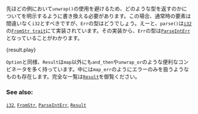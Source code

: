 <!-- To avoid the `unwrap()` in the previous example, we will have to rewrite the example to be
specific about what type it returns. In this case, the regular element should definitely
be `i32` but what about the `Err` type? Well, `parse()` is implemented with the
[`FromStr trait`][from_str] for [`i32`][i32]. That implementation specifies the
`Err` type as [`ParseIntError`][parse_int_error]. -->
先ほどの例において`unwrap()`の使用を避けるため、どのような型を返すのかについてを明示するように書き換える必要があります。この場合、通常時の要素は間違いなく`i32`とすべきですが、`Err`の型はどうでしょう。えーと、`parse()`は[`i32`][i32]の[`FromStr trait`][from_str]にて実装されています。その実装から、`Err`の型は[`ParseIntErr`][parse_int_error]となっていることがわかります。

{result.play}

<!-- Similar to `Option`, `Result` has many other combinators besides `map` such as `and_then`
and `unwrap_or`; even ones to handle the errors specifically such as `map_err`.
`Result` contains the complete listing. -->
`Option`と同様、`Result`は`map`以外にも`and_then`や`unwrap_or`のような便利なコンビネータを多く持っています。中には`map_err`のようにエラーのみを扱うようなものも存在します。完全な一覧は[`Result`][result]を御覧ください。

### See also:

[`i32`][i32], [`FromStr`][from_str], [`ParseIntErr`][parse_int_error],
[`Result`][result]

[result]: http://doc.rust-lang.org/std/result/enum.Result.html
[parse_int_error]: http://doc.rust-lang.org/std/num/struct.ParseIntError.html
[from_str]: http://doc.rust-lang.org/std/str/trait.FromStr.html
[i32]: http://doc.rust-lang.org/std/primitive.i32.html
